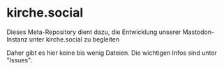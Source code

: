 # kirche.social
Dieses Meta-Repository dient dazu, die Entwicklung unserer Mastodon-Instanz unter kirche.social zu begleiten

Daher gibt es hier keine bis wenig Dateien. Die wichtigen Infos sind unter "Issues".
